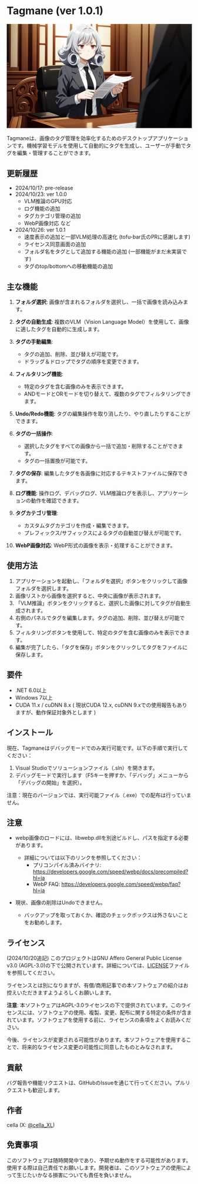 # Tagmane (ver 1.0.1)

![Tagmane Cover](asset/cover.png)

Tagmaneは、画像のタグ管理を効率化するためのデスクトップアプリケーションです。機械学習モデルを使用して自動的にタグを生成し、ユーザーが手動でタグを編集・管理することができます。

## 更新履歴

- 2024/10/17: pre-release
- 2024/10/23: ver 1.0.0
  - VLM推論のGPU対応
  - ログ機能の追加
  - タグカテゴリ管理の追加
  - WebP画像対応 など
- 2024/10/26: ver 1.0.1
  - 速度表示の追加と一部VLM処理の高速化 (tofu-bar氏のPRに感謝します)
  - ライセンス同意画面の追加
  - フォルダ名をタグとして追加する機能の追加 (一部機能がまだ未実装です)
  - タグのtop/bottomへの移動機能の追加

## 主な機能

1. **フォルダ選択**: 画像が含まれるフォルダを選択し、一括で画像を読み込みます。

2. **タグの自動生成**: 複数のVLM（Vision Language Model）を使用して、画像に適したタグを自動的に生成します。

3. **タグの手動編集**: 
   - タグの追加、削除、並び替えが可能です。
   - ドラッグ＆ドロップでタグの順序を変更できます。

4. **フィルタリング機能**: 
   - 特定のタグを含む画像のみを表示できます。
   - ANDモードとORモードを切り替えて、複数のタグでフィルタリングできます。

5. **Undo/Redo機能**: タグの編集操作を取り消したり、やり直したりすることができます。

6. **タグの一括操作**: 
   - 選択したタグをすべての画像から一括で追加・削除することができます。
   - タグの一括置換が可能です。

7. **タグの保存**: 編集したタグを各画像に対応するテキストファイルに保存できます。

8. **ログ機能**: 操作ログ、デバッグログ、VLM推論ログを表示し、アプリケーションの動作を確認できます。

9. **タグカテゴリ管理**: 
   - カスタムタグカテゴリを作成・編集できます。
   - プレフィックス/サフィックスによるタグの自動並び替えが可能です。

10. **WebP画像対応**: WebP形式の画像を表示・処理することができます。

## 使用方法

1. アプリケーションを起動し、「フォルダを選択」ボタンをクリックして画像フォルダを選択します。
2. 画像リストから画像を選択すると、中央に画像が表示されます。
3. 「VLM推論」ボタンをクリックすると、選択した画像に対してタグが自動生成されます。
4. 右側のパネルでタグを編集します。タグの追加、削除、並び替えが可能です。
5. フィルタリングボタンを使用して、特定のタグを含む画像のみを表示できます。
6. 編集が完了したら、「タグを保存」ボタンをクリックしてタグをファイルに保存します。

## 要件

- .NET 6.0以上
- Windows 7以上
- CUDA 11.x / cuDNN 8.x ( 現状CUDA 12.x, cuDNN 9.xでの使用報告もありますが、動作保証対象外とします )

## インストール

現在、Tagmaneはデバッグモードでのみ実行可能です。以下の手順で実行してください：

1. Visual Studioでソリューションファイル（.sln）を開きます。
2. デバッグモードで実行します（F5キーを押すか、「デバッグ」メニューから「デバッグの開始」を選択）。

注意：現在のバージョンでは、実行可能ファイル（.exe）での配布は行っていません。

## 注意

- webp画像のロードには、libwebp.dllを別途ビルドし、パスを指定する必要があります。
  - 詳細については以下のリンクを参照してください：
    - プリコンパイル済みバイナリ: https://developers.google.com/speed/webp/docs/precompiled?hl=ja
    - WebP FAQ: https://developers.google.com/speed/webp/faq?hl=ja

- 現状、画像の削除はUndoできません。
  - バックアップを取っておくか、確認のチェックボックスは外さないことをお勧めします。

## ライセンス

(2024/10/20追記) このプロジェクトはGNU Affero General Public License v3.0 (AGPL-3.0)の下で公開されています。詳細については、[LICENSE](LICENSE.txt)ファイルを参照してください。

ライセンスとは別になりますが、有償/商用記事での本ソフトウェアの紹介はお控えいただきますようよろしくお願いします。

**注意**: 本ソフトウェアはAGPL-3.0ライセンスの下で提供されています。このライセンスには、ソフトウェアの使用、複製、変更、配布に関する特定の条件が含まれています。ソフトウェアを使用する前に、ライセンスの条項をよくお読みください。

今後、ライセンスが変更される可能性があります。本ソフトウェアを使用することで、将来的なライセンス変更の可能性に同意したものとみなされます。

## 貢献

バグ報告や機能リクエストは、GitHubのIssueを通じて行ってください。プルリクエストも歓迎します。

## 作者

cella (X: [@cella_XL](https://x.com/cella_XL))

## 免責事項

このソフトウェアは随時開発中であり、予期せぬ動作をする可能性があります。使用する際は自己責任でお願いします。開発者は、このソフトウェアの使用によって生じたいかなる損害についても責任を負いません。
